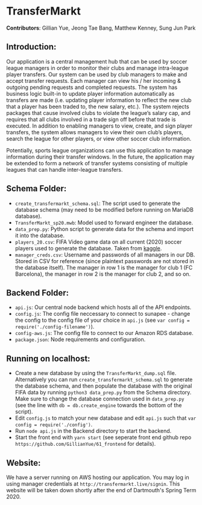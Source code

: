 # TransferMarkt
**Contributors**: Gillian Yue, Jeong Tae Bang, Matthew Kenney, Sung Jun Park

## Introduction:
Our application is a central management hub that can be used by soccer league managers in order to monitor their clubs and manage intra-league player transfers. Our system can be used by club managers to make and accept transfer requests. Each manager can view his / her incoming & outgoing pending requests and completed requests. The system has business logic built-in to update player information automatically as transfers are made (i.e. updating player information to reflect the new club that a player has been traded to, the new salary, etc.). The system rejects packages that cause involved clubs to violate the league’s salary cap, and requires that all clubs involved in a trade sign off before that trade is executed. In addition to enabling managers to view, create, and sign player transfers, the system allows managers to view their own club’s players, search the league for other players, or view other soccer club information.  

Potentially, sports league organizations can use this application to manage information during their transfer windows. In the future, the application may be extended to form a network of transfer systems consisting of multiple leagues that can handle inter-league transfers.  

## Schema Folder:
- `create_transfermarkt_schema.sql`: The script used to generate the database schema (may need to be modified before running on MariaDB database).
- `TransferMarkt_sp20.mwb`: Model used to forward engineer the database.
- `data_prep.py`: Python script to generate data for the schema and import it into the database.
- `players_20.csv`: FIFA Video game data on all current (2020) soccer players used to generate the database. Taken from [kaggle](https://www.kaggle.com/stefanoleone992/fifa-20-complete-player-dataset).
- `manager_creds.csv`: Username and passwords of all managers in our DB. Stored in CSV for reference (since plaintext passwords are not stored in the database itself). The manager in row 1 is the manager for club 1 (FC Barcelona), the manager in row 2 is the manager for club 2, and so on.

## Backend Folder:
- `api.js`: Our central node backend which hosts all of the API endpoints.
- `config.js`: The config file neccessary to connect to sunapee - change the config to the config file of your choice in `api.js` (see `var config = require('./config-filename')`).
- `config-aws.js`: The config file to connect to our Amazon RDS database.
- `package.json`: Node requirements and configuration.


## Running on localhost:
- Create a new database by using the `TransferMarkt_dump.sql` file. Alternatively you can run `create_transfermarkt_schema.sql` to generate the database schema, and then populate the database with the original FIFA data by running `python3 data_prep.py` from the Schema directory. Make sure to change the database connection used in `data_prep.py` (see the line with `db = db.create_engine` towards the bottom of the script).
- Edit `config.js` to match your new database and edit `api.js` such that `var config = require('./config')`.
- Run `node api.js` in the Backend directory to start the backend.
- Start the front end with `yarn start` (see seperate front end github repo `https://github.com/GillianYue/61_frontend` for details).

## Website:
We have a server running on AWS hosting our application. You may log in using manager credentials at `http://transfermarkt.live/signin`. This website will be taken down shortly after the end of Dartmouth's Spring Term 2020.
